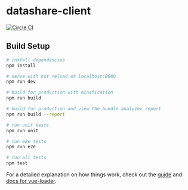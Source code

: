# datashare-client

[![Circle CI](https://circleci.com/gh/ICIJ/datashare-client.png?style=shield&circle-token=8eeca3ff612e883bd07464b23551fab215d1129d)](https://circleci.com/gh/ICIJ/datashare-client)

## Build Setup

``` bash
# install dependencies
npm install

# serve with hot reload at localhost:8080
npm run dev

# build for production with minification
npm run build

# build for production and view the bundle analyzer report
npm run build --report

# run unit tests
npm run unit

# run e2e tests
npm run e2e

# run all tests
npm test
```

For a detailed explanation on how things work, check out the [guide](http://vuejs-templates.github.io/webpack/) and [docs for vue-loader](http://vuejs.github.io/vue-loader).
